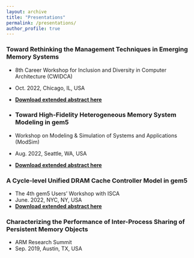 ```yaml
---
layout: archive
title: "Presentations"
permalink: /presentations/
author_profile: true
---
```



### Toward Rethinking the Management Techniques in Emerging Memory Systems
* 8th Career Workshop for Inclusion and Diversity in Computer Architecture (CWIDCA)
* Oct. 2022, Chicago, IL, USA
* [**Download extended abstract here**](http://mbabaie.github.io/files/CWIDCA_Workshop_2022.pdf)

* ### Toward High-Fidelity Heterogeneous Memory System Modeling in gem5
* Workshop on Modeling & Simulation of Systems and Applications (ModSim)
* Aug. 2022, Seattle, WA, USA
* [**Download extended abstract here**](http://mbabaie.github.io/files/Presentation2.pdf)
	
### A Cycle-level Unified DRAM Cache Controller Model in gem5
* The 4th gem5 Users’ Workshop with ISCA
* June. 2022, NYC, NY, USA
* [**Download extended abstract here**](http://mbabaie.github.io/files/Presentation1.pdf)
	
### Characterizing the Performance of Inter-Process Sharing of Persistent Memory Objects
* ARM Research Summit
* Sep. 2019, Austin, TX, USA

